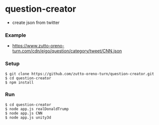 # question-creator
- create json from twitter

### Example
- https://www.zutto-oreno-turn.com/cdn/eigo/question/category/tweet/CNN.json

### Setup
```
$ git clone https://github.com/zutto-oreno-turn/question-creator.git
$ cd question-creator
$ npm install
```

### Run
```
$ cd question-creator
$ node app.js realDonaldTrump
$ node app.js CNN
$ node app.js unity3d
```
